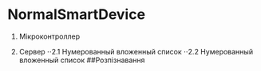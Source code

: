 # NormalSmartDevice
1.	Мікроконтроллер

2.	Сервер
      ⋅⋅2.1 Нумерованный вложенный список
      ⋅⋅2.2 Нумерованный вложенный список
##Розпізнавання
